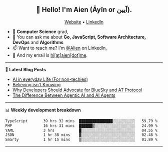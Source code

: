 <h2 align="center">👋 Hello! I'm Aien (Āyīn or آیین).</h2>
<p align="center">
  <a href="https://www.aien.me">Website</a> •
  <a href="https://www.linkedin.com/in/aiensaidi/">LinkedIn</a>
</p>


- 🌱 **Computer Science** grad,
- 💬 You can ask me about **Go, JavaScript, Software Architecture, DevOps** and **Algorithms**
- 📫 Want to reach me? I'm [@Alien](https://www.linkedin.com/in/aiensaidi/) on LinkedIn,
- 📧 And my email is [hi[at]aien[dot]me](mailto:hi@aien.me).

-------

**📝 Latest Blog Posts**

<!-- BLOG-POST-LIST:START -->
- [AI in everyday Life (For non-techies)](https://aien.me/ai-in-everyday-life-for-non-techies/)
- [Believing isn't Knowing](https://aien.me/believing-isnt-knowing/)
- [Why Developers Should Advocate for BlueSky and AT Protocol](https://aien.me/why-developers-should-advocate-for-bluesky-and-at-protocol/)
- [The Difference Between Agentic AI and AI Agents](https://aien.me/the-difference-between-agentic-ai-and-ai-agents/)
<!-- BLOG-POST-LIST:END -->

-------

📊 **Weekly development breakdown**
<!--START_SECTION:waka-->

```txt
TypeScript       39 hrs 32 mins  ███████████████░░░░░░░░░░   59.79 %
PHP              16 hrs 31 mins  ██████▒░░░░░░░░░░░░░░░░░░   24.99 %
YAML             3 hrs           █░░░░░░░░░░░░░░░░░░░░░░░░   04.55 %
JSON             1 hr 38 mins    ▓░░░░░░░░░░░░░░░░░░░░░░░░   02.48 %
Smarty           1 hr 15 mins    ▒░░░░░░░░░░░░░░░░░░░░░░░░   01.89 %
```

<!--END_SECTION:waka-->

-------
